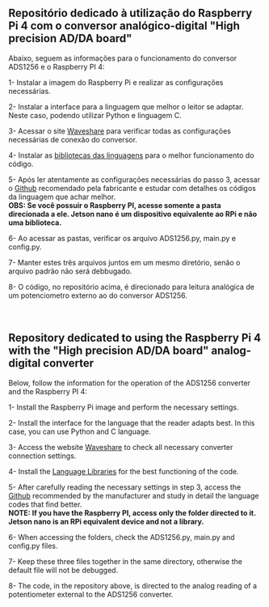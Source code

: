 ## Repositório dedicado à utilização do Raspberry Pi 4 com o conversor analógico-digital "High precision AD/DA board"

Abaixo, seguem as informações para o funcionamento do conversor ADS1256 e o Raspberry PI 4:<br>

1- Instalar a imagem do Raspberry Pi e realizar as configurações necessárias.<br>

2- Instalar a interface para a linguagem que melhor o leitor se adaptar. Neste caso, podendo utilizar Python e linguagem C.<br>

3- Acessar o site [Waveshare](https://www.waveshare.com/wiki/High-Precision_AD/DA_Board?spm=a2g0o.detail.1000023.5.7b9429ccfk2OOy) para verificar todas as configurações necessárias de conexão do conversor.<br>

4- Instalar as [bibliotecas das linguagens](https://www.waveshare.com/wiki/Libraries_Installation_for_RPi) para o melhor funcionamento do código.<br>

5- Após ler atentamente as configurações necessárias do passo 3, acessar o [Github]( https://github.com/waveshare/High-Precision-AD-DA-Board) recomendado pela fabricante e estudar com detalhes os códigos da linguagem que achar melhor.<br>
<strong>OBS: Se você possuir o Raspberry PI, acesse somente a pasta direcionada a ele. Jetson nano é um dispositivo equivalente ao RPi e não uma biblioteca.</strong><br>

6- Ao acessar as pastas, verificar os arquivo ADS1256.py, main.py e config.py.<br>

7- Manter estes três arquivos juntos em um mesmo diretório, senão o arquivo padrão não será debbugado.<br>

8- O código, no repositório acima, é direcionado para leitura analógica de um potenciometro externo ao do conversor ADS1256.
<br>
<br>
<br>

## Repository dedicated to using the Raspberry Pi 4 with the "High precision AD/DA board" analog-digital converter

Below, follow the information for the operation of the ADS1256 converter and the Raspberry PI 4:<br>

1- Install the Raspberry Pi image and perform the necessary settings.<br>

2- Install the interface for the language that the reader adapts best. In this case, you can use Python and C language.<br>

3- Access the website [Waveshare](https://www.waveshare.com/wiki/High-Precision_AD/DA_Board?spm=a2g0o.detail.1000023.5.7b9429ccfk2OOy) to check all necessary converter connection settings.<br >

4- Install the [Language Libraries](https://www.waveshare.com/wiki/Libraries_Installation_for_RPi) for the best functioning of the code.<br>

5- After carefully reading the necessary settings in step 3, access the [Github](https://github.com/waveshare/High-Precision-AD-DA-Board) recommended by the manufacturer and study in detail the language codes that find better.<br>
<strong>NOTE: If you have the Raspberry PI, access only the folder directed to it. Jetson nano is an RPi equivalent device and not a library.</strong><br>

6- When accessing the folders, check the ADS1256.py, main.py and config.py files.<br>

7- Keep these three files together in the same directory, otherwise the default file will not be debugged.<br>

8- The code, in the repository above, is directed to the analog reading of a potentiometer external to the ADS1256 converter.
